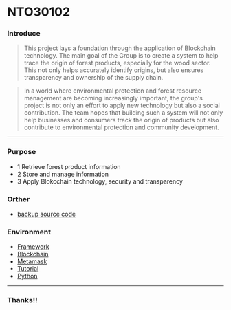 # NTO30102
### Introduce

> This project lays a foundation through the application of Blockchain technology. The main goal of the Group is to create a system to help trace the origin of forest products, especially for the wood sector. This not only helps accurately identify origins, but also ensures transparency and ownership of the supply chain.

> In a world where environmental protection and forest resource management are becoming increasingly important, the group's project is not only an effort to apply new technology but also a social contribution. The team hopes that building such a system will not only help businesses and consumers track the origin of products but also contribute to environmental protection and community development.
***
### Purpose
- 1 Retrieve forest product information
- 2 Store and manage information
- 3 Apply Blokcchain technology, security and transparency
### Orther
- [backup source code](https://github.com/ddryuu/Trace-the-origin-of-forest-product/tree/main/extra/weblamsan)
### Environment
- [Framework](https://www.djangoproject.com/)
- [Blockchain](https://www.blockchain.com/)
- [Metamask](https://metamask.io/)
- [Tutorial](https://www.djangoproject.com/start/)
- [Python](https://www.python.org/)
***
### Thanks!!
